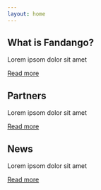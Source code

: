 ```yaml
---
layout: home
---
```


<div class="row text-center">

<div class="col-sm-4 mb-5">
  <h2>What is Fandango?</h2>
  <p>Lorem ipsom dolor sit amet</p>
  <a href="/the-project/" class="btn btn-sm btn-primary">Read more</a>
</div>

<div class="col-sm-4 mb-5">
  <h2>Partners</h2>
  <p>Lorem ipsom dolor sit amet</p>
  <a href="#" class="btn btn-sm btn-primary">Read more</a>
</div>

<div class="col-sm-4 mb-5">
  <h2>News</h2>
  <p>Lorem ipsom dolor sit amet</p>
  <a href="#" class="btn btn-sm btn-primary">Read more</a>
</div>

</div>